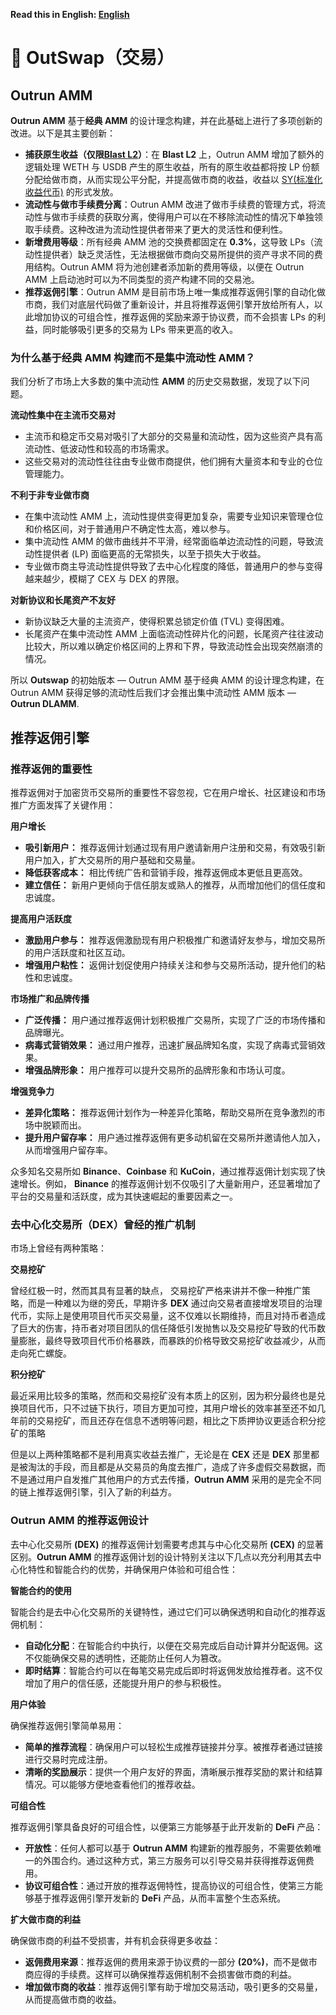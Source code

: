 **Read this in English: [English](README.md)**

# 💱 OutSwap（交易）

## Outrun AMM

**Outrun AMM** 基于**经典 AMM** 的设计理念构建，并在此基础上进行了多项创新的改进。以下是其主要创新：

* **捕获原生收益（仅限**[**Blast L2**](https://docs.blast.io/about-blast)**）**：在 **Blast L2** 上，Outrun AMM 增加了额外的逻辑处理 WETH 与 USDB 产生的原生收益，所有的原生收益都将按 LP 份额分配给做市商，从而实现公平分配，并提高做市商的收益，收益以 [SY(标准化收益代币)](https://outrun.gitbook.io/doc/outstake/yield-tokenization/sy) 的形式发放。
* **流动性与做市手续费分离**：Outrun AMM 改进了做市手续费的管理方式，将流动性与做市手续费的获取分离，使得用户可以在不移除流动性的情况下单独领取手续费。这种改进为流动性提供者带来了更大的灵活性和便利性。
* **新增费用等级**：所有经典 AMM 池的交换费都固定在 **0.3%**，这导致 LPs（流动性提供者）缺乏灵活性，无法根据做市商向交易所提供的资产寻求不同的费用结构。Outrun AMM 将为池创建者添加新的费用等级，以便在 Outrun AMM 上启动池时可以为不同类型的资产构建不同的交易池。
* **推荐返佣引擎**：Outrun AMM 是目前市场上唯一集成推荐返佣引擎的自动化做市商，我们对底层代码做了重新设计，并且将推荐返佣引擎开放给所有人，以此增加协议的可组合性，推荐返佣的奖励来源于协议费，而不会损害 LPs 的利益，同时能够吸引更多的交易为 LPs 带来更高的收入。

### **为什么基于经典 AMM 构建而不是集中流动性 AMM？**

我们分析了市场上大多数的集中流动性 **AMM** 的历史交易数据，发现了以下问题。

**流动性集中在主流币交易对**

* 主流币和稳定币交易对吸引了大部分的交易量和流动性，因为这些资产具有高流动性、低波动性和较高的市场需求。
* 这些交易对的流动性往往由专业做市商提供，他们拥有大量资本和专业的仓位管理能力。

**不利于非专业做市商**

* 在集中流动性 AMM 上，流动性提供变得更加复杂，需要专业知识来管理仓位和价格区间，对于普通用户不确定性太高，难以参与。
* 集中流动性 AMM 的做市曲线并不平滑，经常面临单边流动性的问题，导致流动性提供者 (LP) 面临更高的无常损失，以至于损失大于收益。
* 专业做市商主导流动性提供导致了去中心化程度的降低，普通用户的参与变得越来越少，模糊了 CEX 与 DEX 的界限。

**对新协议和长尾资产不友好**

* 新协议缺乏大量的主流资产，使得积累总锁定价值 (TVL) 变得困难。
* 长尾资产在集中流动性 AMM 上面临流动性碎片化的问题，长尾资产往往波动比较大，所以难以确定价格区间的上界和下界，导致流动性会出现突然崩溃的情况。

所以 **Outswap** 的初始版本 — Outrun AMM 基于经典 AMM 的设计理念构建，在 Outrun AMM 获得足够的流动性后我们才会推出集中流动性 AMM 版本 — **Outrun DLAMM**.

## 推荐返佣引擎

### **推荐返佣的重要性**

推荐返佣对于加密货币交易所的重要性不容忽视，它在用户增长、社区建设和市场推广方面发挥了关键作用：

**用户增长**

* **吸引新用户：** 推荐返佣计划通过现有用户邀请新用户注册和交易，有效吸引新用户加入，扩大交易所的用户基础和交易量。
* **降低获客成本：** 相比传统广告和营销手段，推荐返佣成本更低且更高效。
* **建立信任：** 新用户更倾向于信任朋友或熟人的推荐，从而增加他们的信任度和忠诚度。

**提高用户活跃度**

* **激励用户参与：** 推荐返佣激励现有用户积极推广和邀请好友参与，增加交易所的用户活跃度和社区互动。
* **增强用户粘性：** 返佣计划促使用户持续关注和参与交易所活动，提升他们的粘性和忠诚度。

**市场推广和品牌传播**

* **广泛传播：** 用户通过推荐返佣计划积极推广交易所，实现了广泛的市场传播和品牌曝光。
* **病毒式营销效果：** 通过用户推荐，迅速扩展品牌知名度，实现了病毒式营销效果。
* **增强品牌形象：** 用户推荐可以提升交易所的品牌形象和市场认可度。

**增强竞争力**

* **差异化策略：** 推荐返佣计划作为一种差异化策略，帮助交易所在竞争激烈的市场中脱颖而出。
* **提升用户留存率：** 用户通过推荐返佣有更多动机留在交易所并邀请他人加入，从而增强用户留存率。

众多知名交易所如 **Binance**、**Coinbase** 和 **KuCoin**，通过推荐返佣计划实现了快速增长。例如， **Binance** 的推荐返佣计划不仅吸引了大量新用户，还显著增加了平台的交易量和活跃度，成为其快速崛起的重要因素之一。

### **去中心化交易所（DEX）曾经的推广机制**

市场上曾经有两种策略：

**交易挖矿**

曾经红极一时，然而其具有显著的缺点， 交易挖矿严格来讲并不像一种推广策略，而是一种难以为继的旁氏，早期许多 **DEX** 通过向交易者直接增发项目的治理代币，实际上是使用项目代币买交易量，这不仅难以长期维持，而且对持币者造成了巨大的伤害，持币者对项目团队的信任降低引发抛售以及交易挖矿导致的代币数量膨胀，最终导致项目代币价格暴跌，而暴跌的价格导致交易挖矿收益减少，从而走向死亡螺旋。

**积分挖矿**

最近采用比较多的策略，然而和交易挖矿没有本质上的区别，因为积分最终也是兑换项目代币，只不过链下执行，项目方更加可控，其用户增长的效率甚至还不如几年前的交易挖矿，而且还存在信息不透明等问题，相比之下质押协议更适合积分挖矿的策略

但是以上两种策略都不是利用真实收益去推广，无论是在 **CEX** 还是 **DEX** 那里都是被淘汰的手段，而且都是从交易员的角度去推广，造成了许多虚假交易数据，而不是通过用户自发推广其他用户的方式去传播，**Outrun AMM** 采用的是完全不同的链上推荐返佣引擎，引入了新的利益方。

### **Outrun AMM 的推荐返佣设计**

去中心化交易所 **(DEX)** 的推荐返佣计划需要考虑其与中心化交易所 **(CEX)** 的显著区别。**Outrun AMM** 的推荐返佣计划的设计特别关注以下几点以充分利用其去中心化特性和智能合约的优势，并确保用户体验和可组合性：

**智能合约的使用**

智能合约是去中心化交易所的关键特性，通过它们可以确保透明和自动化的推荐返佣机制：

* **自动化分配**：在智能合约中执行，以便在交易完成后自动计算并分配返佣。这不仅能确保交易的透明性，还能防止任何人为篡改。
* **即时结算**：智能合约可以在每笔交易完成后即时将返佣发放给推荐者。这不仅增加了用户的信任感，还能提升用户的参与积极性。

**用户体验**

确保推荐返佣引擎简单易用：

* **简单的推荐流程**：确保用户可以轻松生成推荐链接并分享。被推荐者通过链接进行交易时完成注册。
* **清晰的奖励展示**：提供一个用户友好的界面，清晰展示推荐奖励的累计和结算情况。可以能够方便地查看他们的推荐收益。

**可组合性**

推荐返佣引擎具备良好的可组合性，以便第三方能够基于此开发新的 **DeFi** 产品：

* **开放性**：任何人都可以基于 **Outrun AMM** 构建新的推荐服务，不需要依赖唯一的外围合约。通过这种方式，第三方服务可以引导交易并获得推荐返佣费用。
* **协议可组合性**：通过开放的推荐返佣特性，提高协议的可组合性，使第三方能够基于推荐返佣引擎开发新的 **DeFi** 产品，从而丰富整个生态系统。

**扩大做市商的利益**

确保做市商的利益不受损害，并有机会获得更多收益：

* **返佣费用来源**：推荐返佣的费用来源于协议费的一部分 **(20%)**，而不是做市商应得的手续费。这样可以确保推荐返佣机制不会损害做市商的利益。
* **增加做市商的收益**：推荐返佣引擎有助于增加交易活动，吸引更多的交易量，从而提高做市商的收益。
